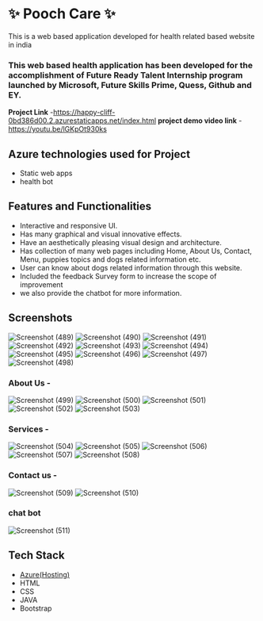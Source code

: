 # ✨  Pooch Care ✨

This is a web based application developed for health related based website in india

### This web based health application has been developed for the accomplishment of Future Ready Talent Internship program launched by Microsoft, Future Skills Prime, Quess, Github and EY.


**Project Link** -https://happy-cliff-0bd386d00.2.azurestaticapps.net/index.html
**project demo video link** - https://youtu.be/lGKpOt930ks

## Azure technologies used for Project

- Static web apps
- health bot

## Features and Functionalities 

- Interactive and responsive UI.
- Has many graphical and visual innovative effects.
- Have an aesthetically pleasing visual design and architecture.
- Has collection of many web pages including Home, About Us, Contact, Menu, puppies topics and dogs related information etc.
- User can know about dogs related information through this website.
- Included the feedback Survey form to increase the scope of improvement
- we also provide the chatbot for more information.

## Screenshots
![Screenshot (489)](https://user-images.githubusercontent.com/117894079/205872193-eb465d9d-417c-4965-956c-09cc9975e4ed.png)
![Screenshot (490)](https://user-images.githubusercontent.com/117894079/205872204-624b731c-b95f-4a86-81d3-55e7ec82f712.png)
![Screenshot (491)](https://user-images.githubusercontent.com/117894079/205872209-14f48965-b0e1-4e7c-bd30-2965dc77c838.png)
![Screenshot (492)](https://user-images.githubusercontent.com/117894079/205872214-bef2f070-79cb-401e-930e-faf1434bb57d.png)
![Screenshot (493)](https://user-images.githubusercontent.com/117894079/205872219-df394ce9-8ac9-4cbb-8fd6-98b332b395f5.png)
![Screenshot (494)](https://user-images.githubusercontent.com/117894079/205872223-f45b9807-33ac-41ae-b32a-5ff2abf1c084.png)
![Screenshot (495)](https://user-images.githubusercontent.com/117894079/205872226-ad681a3f-9a01-457a-a889-fb8d4d1b83eb.png)
![Screenshot (496)](https://user-images.githubusercontent.com/117894079/205872229-e663ef47-eca3-41c0-9adb-cedd90861e9a.png)
![Screenshot (497)](https://user-images.githubusercontent.com/117894079/205872230-8e6069fd-853f-4175-bbb6-8969f260c9d6.png)
![Screenshot (498)](https://user-images.githubusercontent.com/117894079/205872232-b99bf477-5db9-4ddc-af6e-c62ae4dd3862.png)

### About Us -
![Screenshot (499)](https://user-images.githubusercontent.com/117894079/205872759-958df869-10d7-4504-8202-8a1fd670dab5.png)
![Screenshot (500)](https://user-images.githubusercontent.com/117894079/205872773-1ef8b854-62db-4819-bc8e-afce4f928e04.png)
![Screenshot (501)](https://user-images.githubusercontent.com/117894079/205872776-3ee82b11-d159-49f2-b693-a8f943f8eb81.png)
![Screenshot (502)](https://user-images.githubusercontent.com/117894079/205872780-f3354303-2c00-4d41-a3d3-e1939bd7c8c6.png)
![Screenshot (503)](https://user-images.githubusercontent.com/117894079/205872784-cb940990-463b-487d-97aa-086f5b364238.png)


### Services -
![Screenshot (504)](https://user-images.githubusercontent.com/117894079/205873053-9f23ca70-e8b2-4f9e-a012-b836f5433715.png)
![Screenshot (505)](https://user-images.githubusercontent.com/117894079/205873064-97ae0a4a-eda8-48e0-a9f2-7333cd38f1e2.png)
![Screenshot (506)](https://user-images.githubusercontent.com/117894079/205873065-04d0a5e3-4250-48a9-9584-44759903b0b9.png)
![Screenshot (507)](https://user-images.githubusercontent.com/117894079/205873066-70006cc9-cd17-4f4f-81c5-4341845a77f7.png)
![Screenshot (508)](https://user-images.githubusercontent.com/117894079/205873070-609ff404-48c2-4374-9842-a14e997dcf80.png)

### Contact us -
![Screenshot (509)](https://user-images.githubusercontent.com/117894079/205873352-c8b6649d-7e35-48fc-948c-e08cbc6e61a7.png)
![Screenshot (510)](https://user-images.githubusercontent.com/117894079/205873374-1e60a956-614f-4f41-8673-d431908552e1.png)


### chat bot

![Screenshot (511)](https://user-images.githubusercontent.com/117894079/205873403-446a392b-89b6-452a-94e2-984efa27030b.png)


## Tech Stack 

- [Azure(Hosting)](https://azure.microsoft.com/en-in/features/azure-portal/)
- HTML
- CSS
- JAVA
- Bootstrap
